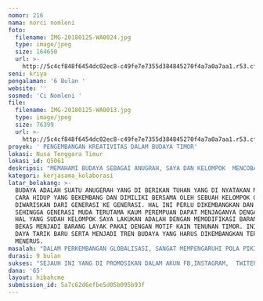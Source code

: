 ```yaml
---
nomor: 216
nama: norci nomleni
foto:
  filename: IMG-20180125-WA0024.jpg
  type: image/jpeg
  size: 164650
  url: >-
    http://5c4cf848f6454dc02ec8-c49fe7e7355d384845270f4a7a0a7aa1.r53.cf2.rackcdn.com/14ef0dd3-8866-4198-87d5-e4aee48a2ef5/IMG-20180125-WA0024.jpg
seni: kriya
pengalaman: '6 Bulan '
website: ''
sosmed: 'Ci Nomleni '
file:
  filename: IMG-20180125-WA0013.jpg
  type: image/jpeg
  size: 76399
  url: >-
    http://5c4cf848f6454dc02ec8-c49fe7e7355d384845270f4a7a0a7aa1.r53.cf2.rackcdn.com/57a2bc9c-9e69-4694-b5a4-bae0e53422fc/IMG-20180125-WA0013.jpg
proyek: ' PENGEMBANGAN KREATIVITAS DALAM BUDAYA TIMOR'
lokasi: Nusa Tenggara Timur
lokasi_id: Q5061
deskripsi: "MEMAHAMI BUDAYA SEBAGAI ANUGRAH, SAYA DAN KELOMPOK  MENCOBA MENGEMBANGKAN KREATIVITAS DALAM BUDAYA SEPERTI MEMODIFIKASI BARANG-BARANG BEKAS (SEPATU, TAS, DOMPET, SARUNG HP,), DAN JUGA SAYA DAPAT MEMODIFIKASI SARUNG DAN  SELIMUT,SEHINGGA BISA  DIPAKAI SEPERTI LAYAKNYA SEBUAH PAKAIAN JADI, DENGAN BERBAGAI MODEL YANG BISA DI PAKAI KE TEMPAT TERENTU. (PESTA DAN GEREJA).MELALUI KREATIVITAS INI, AKAN BERDAMPAK PADA NILAI EKONOMI YANG SANGAT TINGGI, KARNA ADA BANYAK SEKALI WARNA-WARNA BUDAYA YANG TERLIHAT DALAM RAJUTAN-RAJUTAN MOTIF YANG KEDEPANNYA AKAN DIMODIFIKASI  DENGAN BERBAGAI BENTUK YANG AKAN DI KREASI PADA BARANG-BARANG BEKAS, SEPERTI SEPATU, TAS, DOMPET, SARUNG HP, SEHINGGA MEMPERCANTIK PRODUK YANG DIHASILKAN. INI MENARIK PERHATIAN PARA KONSUMEN,  BARANG YANG DIPRODUKSIKAN TERJUAL LEBIH BANYAK. \r\n PRODUK YANG TELAH DIHASILKAN , BERHASIL MEMINATI PARA KONSUMEN YANG ADA DI DALAM DAERAH MAUPUN DI LUAR DAERAH, SELAIN BENTUK YANG CANTIK,  KETERTARIKAN  MEREKA DENGAN MOTIF-MOTIF TIMOR. (SEPATU,TAS, DOMPET, SARUNG HP). SELAIN PRODUK-PRODUK YANG SAYA HASILKAN. SAYA BERSAMA TEMAN-TEMAN JUGA MEMBUAT SUATU KELOMPOK TARI, SEBAGAI DUKUNGAN KELANCARAN KEGIATAN GEREJA, MAUPUN KEGIATAN KEMASYRAKATAN. \r\nKETERBATAN MODAL SEHINGGA SAYA MELAKUKANNYA MASIH DENGAN CARA MANUAL. PEMESAN MEMBAWA  BAHAN BEKAS SEPERTI SEPATU/1HELAI SALENDANG, TAS/1HELAI SLENDAG, DOMPET DAN SARUNG HP/1 HELAI SLENDANG DAN HANYA MEMBAYAR ONGKOS KERJA\r\n"
kategori: kerjasama_kolaborasi
latar_belakang: >-
  BUDAYA ADALAH SUATU ANUGERAH YANG DI BERIKAN TUHAN YANG DI NYATAKAN MELALUI
  CARA HIDUP YANG BEKEMBANG DAN DIMILIKI BERSAMA OLEH SEBUAH KELOMPOK ORANG DAN
  DIWARISKAN DARI GENERASI KE GENERASI. HAL INI PERLU DIKEMBANGKAN DAN DIJAGA
  SEHINGGA GENERASI MUDA TERUTAMA KAUM PEREMPUAN DAPAT MENJAGANYA DENGAN BAIK.
  HAL YANG SUDAH KELOMPOK SAYA LAKUKAN ADALAH DENGAN MEMODIFIKASI BARANG -BARANG
  BEKAS MENJADI BARANG LAYAK PAKAI DENGAN MOTIF KAIN TENUNAN TIMOR. INI MENJADI
  DAYA TARIK BARU SERTA MENJADI TREN BUDAYA YANG HARUS DIKEMBANGKAN TERUS
  MENERUS. 
masalah: "DALAM PERKEMBANGAN GLOBALISASI, SANGAT MEMPENGARUHI POLA PIKIR MASYARAKAT, LEBIH KHUSUSNYA KAUM MUDA TENTANG GAYA HIDUP YANG SERBA KEKINIAN DALAM HAL BERPENAMPILAN. SEHINGGA DARI PENGALAMAN BELAJAR TENTANG KREATIVITAS SAYA MENCOBA MENGEMBANGKAN BEBERAPA MODEL BAHAN-BAHAN BEKAS SEPERTI SEPATU, DOMPET,TAS DAN SARUNG HP BEKAS. \r\n DISAMPING ITU JUGA, SAYA MENCOBA UNTUK MEMOTIFASI MASYARAKAT ATAU KAUM MUDA UNTUK MELESTARIKAN BUDAYA MASING-MASING. DAN JUGA MEMOTIFASI MAMA-MAMA DIKAMPUNG UNTUK LEBIH GIAT DALAM MENENUN DAN JUGA MEMBERIKAN POLA PIKIR YANG POSITIF KEPADA ANAK-ANAK MUDA YANG BERARAH PADA MASA DEPAN SEHINGGA MEREKA DAPAT MEMAHAMI BUDAYA SEBAGAI  ANUGERAH  YANG SEKALIGUS MEMILIKI NILAI EKONOMI YANG SANGAT TINGGI, SELANJUTNYA ANAK-ANAK MUDA TERMOTIVASI UNTUK MENGEMBANGKAN BUDAYA SEPERTI RAJIN MENENUN, DAN JUGA MEMILIKI KREATIVITAS SEPERTI HALNYA YANG SAYA LAKUKAN. JIKA SEMUA MEMAHAMI BUDAYA SEBAGAI ANUGERAH AKAN BANYAK BERMUNCULAN WARNA BUDAYA YANG MASIH TERSEMBUNYI.\r\nTUJUAN DARI MENGEMBANGKAN KREATIVITAS INI JUGA UNTUK MENGURANGI KEMISKINAN DAN  MENGURANGI TENAGA KERJA INDONESIA DI LUAR NEGRI (TKI).\r\n"
durasi: 9 bulan
sukses: "SEJAUH INI YANG DI PROMOSIKAN DALAM AKUN FB,INSTAGRAM,  TWITER, \r\nDAN WHATSAPP SANGAT BANYAK PEMINAT YANG MEMESAN PRODUK YANG DI HASILKAN. BAIK ITU DI DALAM DAERAH MAUPUN DI LUAR DAERAH\r\n"
dana: '65'
layout: hibahcme
submission_id: 5a7c62d6efbe5d05b095b93f
---
```

